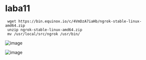 # laba11
```
 wget https://bin.equinox.io/c/4VmDzA7iaHb/ngrok-stable-linux-amd64.zip
 unzip ngrok-stable-linux-amd64.zip
 mv /usr/local/src/ngrok /usr/bin/

```
![image](https://user-images.githubusercontent.com/46539072/172403354-27839750-95a0-4b29-b86c-73f884744c96.png)

![image](https://user-images.githubusercontent.com/46539072/172403389-d3ff327d-09bb-4d10-a86e-78b4aa26a817.png)
